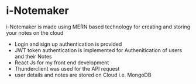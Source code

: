 # i-Notemaker
 i-Notemaker is made using MERN based technology for creating and  storing  your notes on the cloud
* Login and sign up authentication is provided
* JWT token authentication is implemented for Authenitication of users and their Notes
*  React Js for my front end development
*  Thunderclient was used for the API request
*  user details and notes are stored on Cloud i.e. MongoDB
